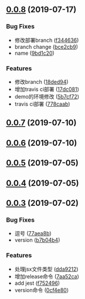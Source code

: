<a name="0.0.8"></a>
## [0.0.8](https://github.com/Echoting/TextareaNoScroll/compare/v0.0.7...v0.0.8) (2019-07-17)


### Bug Fixes

* 修改部署branch ([f344636](https://github.com/Echoting/TextareaNoScroll/commit/f344636))
* branch change ([bce2cb9](https://github.com/Echoting/TextareaNoScroll/commit/bce2cb9))
* name ([9bd1c20](https://github.com/Echoting/TextareaNoScroll/commit/9bd1c20))


### Features

* 修改branch ([18ded94](https://github.com/Echoting/TextareaNoScroll/commit/18ded94))
* 增加travis ci部署 ([17dc081](https://github.com/Echoting/TextareaNoScroll/commit/17dc081))
* demo的环境修改 ([5b7cf72](https://github.com/Echoting/TextareaNoScroll/commit/5b7cf72))
* travis ci部署 ([778caab](https://github.com/Echoting/TextareaNoScroll/commit/778caab))



<a name="0.0.7"></a>
## [0.0.7](https://github.com/Echoting/TextareaNoScroll/compare/v0.0.6...v0.0.7) (2019-07-10)



<a name="0.0.6"></a>
## [0.0.6](https://github.com/Echoting/TextareaNoScroll/compare/v0.0.5...v0.0.6) (2019-07-10)



<a name="0.0.5"></a>
## [0.0.5](https://github.com/Echoting/TextareaNoScroll/compare/v0.0.4...v0.0.5) (2019-07-05)



<a name="0.0.4"></a>
## [0.0.4](https://github.com/Echoting/TextareaNoScroll/compare/v0.0.3...v0.0.4) (2019-07-05)



<a name="0.0.3"></a>
## [0.0.3](https://github.com/Echoting/TextareaNoScroll/compare/dda9212...v0.0.3) (2019-07-02)


### Bug Fixes

* 逗号 ([77aea8b](https://github.com/Echoting/TextareaNoScroll/commit/77aea8b))
* version ([b7b04b4](https://github.com/Echoting/TextareaNoScroll/commit/b7b04b4))


### Features

* 处理jsx文件类型 ([dda9212](https://github.com/Echoting/TextareaNoScroll/commit/dda9212))
* 增加release命令 ([7aa52ca](https://github.com/Echoting/TextareaNoScroll/commit/7aa52ca))
* add jest ([f752496](https://github.com/Echoting/TextareaNoScroll/commit/f752496))
* version命令 ([0cf4e80](https://github.com/Echoting/TextareaNoScroll/commit/0cf4e80))



